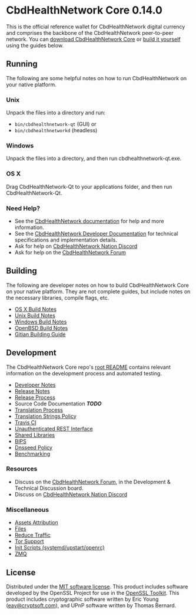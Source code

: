 CbdHealthNetwork Core 0.14.0
=====================

This is the official reference wallet for CbdHealthNetwork digital currency and comprises the backbone of the CbdHealthNetwork peer-to-peer network. You can [download CbdHealthNetwork Core](https://www.cbdhealthnetwork.org/downloads/) or [build it yourself](#building) using the guides below.

Running
---------------------
The following are some helpful notes on how to run CbdHealthNetwork on your native platform.

### Unix

Unpack the files into a directory and run:

- `bin/cbdhealthnetwork-qt` (GUI) or
- `bin/cbdhealthnetworkd` (headless)

### Windows

Unpack the files into a directory, and then run cbdhealthnetwork-qt.exe.

### OS X

Drag CbdHealthNetwork-Qt to your applications folder, and then run CbdHealthNetwork-Qt.

### Need Help?

* See the [CbdHealthNetwork documentation](https://docs.cbdhealthnetwork.org)
for help and more information.
* See the [CbdHealthNetwork Developer Documentation](https://cbdhealthnetwork-docs.github.io/) 
for technical specifications and implementation details.
* Ask for help on [CbdHealthNetwork Nation Discord](http://cbdhealthnetworkchat.org)
* Ask for help on the [CbdHealthNetwork Forum](https://cbdhealthnetwork.org/forum)

Building
---------------------
The following are developer notes on how to build CbdHealthNetwork Core on your native platform. They are not complete guides, but include notes on the necessary libraries, compile flags, etc.

- [OS X Build Notes](build-osx.md)
- [Unix Build Notes](build-unix.md)
- [Windows Build Notes](build-windows.md)
- [OpenBSD Build Notes](build-openbsd.md)
- [Gitian Building Guide](gitian-building.md)

Development
---------------------
The CbdHealthNetwork Core repo's [root README](/README.md) contains relevant information on the development process and automated testing.

- [Developer Notes](developer-notes.md)
- [Release Notes](release-notes.md)
- [Release Process](release-process.md)
- Source Code Documentation ***TODO***
- [Translation Process](translation_process.md)
- [Translation Strings Policy](translation_strings_policy.md)
- [Travis CI](travis-ci.md)
- [Unauthenticated REST Interface](REST-interface.md)
- [Shared Libraries](shared-libraries.md)
- [BIPS](bips.md)
- [Dnsseed Policy](dnsseed-policy.md)
- [Benchmarking](benchmarking.md)

### Resources
* Discuss on the [CbdHealthNetwork Forum](https://cbdhealthnetwork.org/forum), in the Development & Technical Discussion board.
* Discuss on [CbdHealthNetwork Nation Discord](http://cbdhealthnetworkchat.org)

### Miscellaneous
- [Assets Attribution](assets-attribution.md)
- [Files](files.md)
- [Reduce Traffic](reduce-traffic.md)
- [Tor Support](tor.md)
- [Init Scripts (systemd/upstart/openrc)](init.md)
- [ZMQ](zmq.md)

License
---------------------
Distributed under the [MIT software license](/COPYING).
This product includes software developed by the OpenSSL Project for use in the [OpenSSL Toolkit](https://www.openssl.org/). This product includes
cryptographic software written by Eric Young ([eay@cryptsoft.com](mailto:eay@cryptsoft.com)), and UPnP software written by Thomas Bernard.
